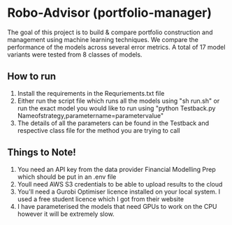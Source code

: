 # Robo-Advisor (portfolio-manager)
The goal of this project is to build & compare portfolio construction and management using machine learning techniques. We compare the performance of the
models across several error metrics. A total of 17 model variants were tested from 8 classes of models.

## How to run
1. Install the requirements in the Requriements.txt file
2. Either run the script file which runs all the models using "sh run.sh" or run the exact model you would like to run using "python Testback.py Nameofstrategy,parametername=parametervalue"
3. The details of all the parameters can be found in the Testback and respective class file for the method you are trying to call

## Things to Note!
1. You need an API key from the data provider Financial Modelling Prep which should be put in an .env file
2. Youll need AWS S3 credentials to be able to upload results to the cloud
3. You'll need a Gurobi Optimiser licence installed on your local system. I used a free student licence which I got from their website
4. I have parameterised the models that need GPUs to work on the CPU however it will be extremely slow.
